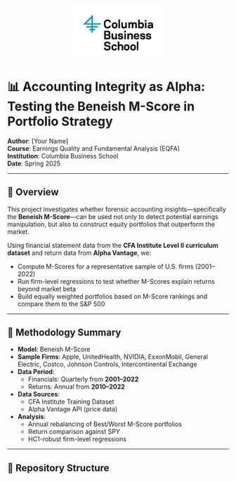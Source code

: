 <p align="center">
  <img src="data/cbs_logo.png" alt="Columbia Business School" width="200"/>
</p>

# 📊 Accounting Integrity as Alpha: Testing the Beneish M-Score in Portfolio Strategy

**Author**: [Your Name]  
**Course**: Earnings Quality and Fundamental Analysis (EQFA)  
**Institution**: Columbia Business School  
**Date**: Spring 2025

---

## 🧠 Overview

This project investigates whether forensic accounting insights—specifically the **Beneish M-Score**—can be used not only to detect potential earnings manipulation, but also to construct equity portfolios that outperform the market.

Using financial statement data from the **CFA Institute Level II curriculum dataset** and return data from **Alpha Vantage**, we:

- Compute M-Scores for a representative sample of U.S. firms (2001–2022)
- Run firm-level regressions to test whether M-Scores explain returns beyond market beta
- Build equally weighted portfolios based on M-Score rankings and compare them to the S&P 500

---

## 🧮 Methodology Summary

- **Model**: Beneish M-Score  
- **Sample Firms**: Apple, UnitedHealth, NVIDIA, ExxonMobil, General Electric, Costco, Johnson Controls, Intercontinental Exchange  
- **Data Period**:  
  - Financials: Quarterly from **2001–2022**  
  - Returns: Annual from **2010–2022**  
- **Data Sources**:  
  - CFA Institute Training Dataset  
  - Alpha Vantage API (price data)  
- **Analysis**:  
  - Annual rebalancing of Best/Worst M-Score portfolios  
  - Return comparison against SPY  
  - HC1-robust firm-level regressions

---

## 📂 Repository Structure
